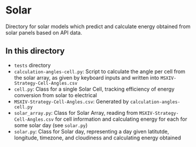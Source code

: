 # Solar

Directory for solar models which predict and calculate energy obtained from solar panels based on API data.

## In this directory

+ `tests` directory
+ `calculation-angles-cell.py`: Script to calculate the angle per cell from the solar array, as given by keyboard inputs and written into `MSXIV-Strategy-Cell-Angles.csv`
+ `cell.py`: Class for a single Solar Cell, tracking efficiency of energy conversion from solar to electrical
+ `MSXIV-Strategy-Cell-Angles.csv`: Generated by `calculation-angles-cell.py`
+ `solar_array.py`: Class for Solar Array, reading from `MSXIV-Strategy-Cell-Angles.csv` for cell information and calculating energy for each for some solar day (see `solar.py`)
+ `solar.py`: Class for Solar day, representing a day given latitutde, longitude, timezone, and cloudiness and calculating energy obtained
